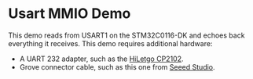 # Usart MMIO Demo

This demo reads from USART1 on the STM32C0116-DK and echoes back everything it receives. This demo requires additional hardware:

- A UART 232 adapter, such as the [HiLetgo CP2102](https://www.amazon.com/gp/product/B00LZVEQEY/ref=ppx_yo_dt_b_search_asin_title?ie=UTF8&psc=1).
- Grove connector cable, such as this one from [Seeed Studio](https://www.amazon.com/gp/product/B074MDM36N/ref=ppx_yo_dt_b_search_asin_title?ie=UTF8&psc=1).

